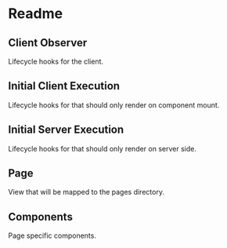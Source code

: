 # Readme

## Client Observer
Lifecycle hooks for the client.

## Initial Client Execution
Lifecycle hooks for that should only render on component mount.

## Initial Server Execution
Lifecycle hooks for that should only render on server side.

## Page
View that will be mapped to the pages directory.

## Components
Page specific components.